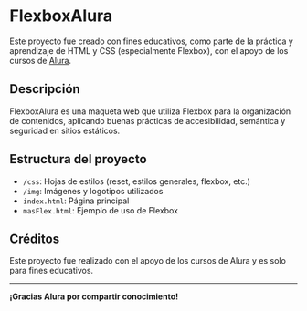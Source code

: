 # FlexboxAlura

Este proyecto fue creado con fines educativos, como parte de la práctica y aprendizaje de HTML y CSS (especialmente Flexbox), con el apoyo de los cursos de [Alura](https://www.aluracursos.com/).

## Descripción

FlexboxAlura es una maqueta web que utiliza Flexbox para la organización de contenidos, aplicando buenas prácticas de accesibilidad, semántica y seguridad en sitios estáticos.

## Estructura del proyecto

- `/css`: Hojas de estilos (reset, estilos generales, flexbox, etc.)
- `/img`: Imágenes y logotipos utilizados
- `index.html`: Página principal
- `masFlex.html`: Ejemplo de uso de Flexbox

## Créditos

Este proyecto fue realizado con el apoyo de los cursos de Alura y es solo para fines educativos.

---

**¡Gracias Alura por compartir conocimiento!**
